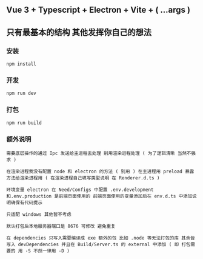 ## Vue 3 + Typescript + Electron + Vite + ( ...args )

## 只有最基本的结构 其他发挥你自己的想法

### 安装

```
npm install
```

### 开发

```
npm run dev
```

### 打包

```
npm run build
```

### 额外说明

```
需要底层操作的通过 Ipc 发送给主进程去处理 别用渲染进程处理 ( 为了逻辑清晰 当然不强求 )

在渲染进程我没有配置 node 和 electron 的方法 ( 别用 ) 在主进程用 preload 暴露方法给渲染进程用 ( 在渲染进程自己填写类型说明 在 Renderer.d.ts )
```

```
环境变量 electron 在 Need/Configs 中配置 .env.development 和.env.production 是前端页面使用的 前端页面使用的变量添加后在 env.d.ts 中添加说明确保有代码提示
```

```
只适配 windows 其他暂不考虑
```

```
默认打包后本地服务器端口是 8676 可修改 避免重复
```

```
在 dependencies 只写入需要编译成 exe 额外的包 比如 .node 等无法打包的库 其余皆写入 devDependencies 并且在 Build/Server.ts 的 external 中添加 ( 即 打包需要的 用 -S 不然一律用 -D )
```
